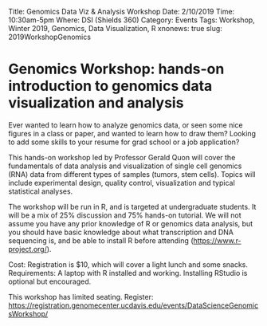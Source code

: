 Title: Genomics Data Viz & Analysis Workshop
Date: 2/10/2019
Time: 10:30am-5pm
Where: DSI (Shields 360)
Category: Events
Tags: Workshop, Winter 2019, Genomics, Data Visualization, R
xnonews: true
slug: 2019WorkshopGenomics

# Genomics Workshop: hands-on introduction to genomics data visualization and analysis
 
Ever wanted to learn how to analyze genomics data, or seen some nice figures in a class or paper, and wanted to learn how to draw them? Looking to add some skills to your resume for grad school or a job application?
 
This hands-on workshop led by Professor Gerald Quon will cover the fundamentals of data analysis and visualization of single cell genomics (RNA) data from different types of samples (tumors, stem cells). Topics will include experimental design, quality control, visualization and typical statistical analyses.  
 
The workshop will be run in R, and is targeted at undergraduate students. It will be a mix of 25% discussion and 75% hands-on tutorial. We will not assume you have any prior knowledge of R or genomics data analysis, but you should have basic knowledge about what transcription and DNA sequencing is, and be able to install R before attending (https://www.r-project.org/).
 
Cost: Registration is $10, which will cover a light lunch and some snacks.
Requirements: A laptop with R installed and working. Installing RStudio is optional but encouraged.

This workshop has limited seating. Register: [https://registration.genomecenter.ucdavis.edu/events/DataScienceGenomicsWorkshop/ ](https://registration.genomecenter.ucdavis.edu/events/DataScienceGenomicsWorkshop/ )